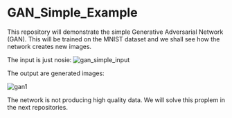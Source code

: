# GAN_Simple_Example
This repository will demonstrate the simple Generative Adversarial Network (GAN). This will be trained on the MNIST dataset and we shall see how the network creates new images.

The input is just nosie:
![gan_simple_input](https://user-images.githubusercontent.com/64538407/111749675-c8321a80-889a-11eb-9f4e-98d7012eccf7.png)


The output are generated images:

![gan1](https://user-images.githubusercontent.com/64538407/111749750-e6981600-889a-11eb-9b89-c283a1607b09.png)

The network is not producing high quality data. We will solve this proplem in the next repositories.
